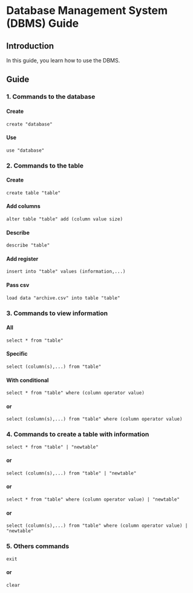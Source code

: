 # Database Management System (DBMS) Guide

## Introduction

In this guide, you learn how to use the DBMS.

## Guide

### 1. Commands to the database

#### Create

```shell
create "database"
```

#### Use

```shell
use "database"
```

### 2. Commands to the table

#### Create

```shell
create table "table"
```

#### Add columns

```shell
alter table "table" add (column value size)
```

#### Describe

```shell
describe "table"
```

#### Add register

```shell
insert into "table" values (information,...)
```

#### Pass csv

```shell
load data "archive.csv" into table "table"
```

### 3. Commands to view information

#### All

```shell
select * from "table"
```

#### Specific

```shell
select (column(s),...) from "table"
```

#### With conditional

```shell
select * from "table" where (column operator value)
```

#### or

```shell
select (column(s),...) from "table" where (column operator value)
```

### 4. Commands to create a table with information

```shell
select * from "table" | "newtable"
```

#### or

```shell
select (column(s),...) from "table" | "newtable"
```

#### or

```shell
select * from "table" where (column operator value) | "newtable"
```

#### or

```shell
select (column(s),...) from "table" where (column operator value) | "newtable"
```

### 5. Others commands

```shell
exit
```

#### or

```shell
clear
```

